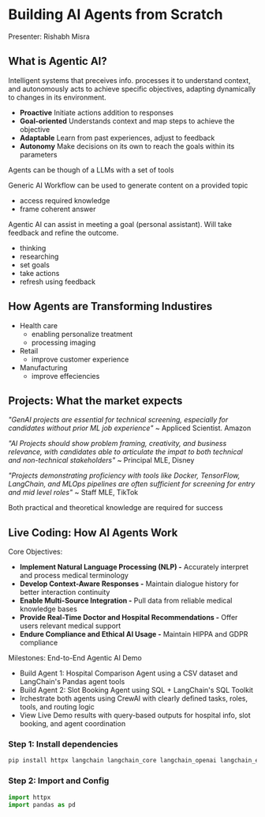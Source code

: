 # Building AI Agents from Scratch

Presenter: Rishabh Misra

## What is Agentic AI?
Intelligent systems that preceives info. processes it to understand context, and autonomously acts to achieve specific objectives, adapting dynamically to changes in its environment.

- **Proactive** Initiate actions addition to responses
- **Goal-oriented** Understands context and map steps to achieve the objective
- **Adaptable** Learn from past experiences, adjust to feedback
- **Autonomy** Make decisions on its own to reach the goals within its parameters

Agents can be though of a LLMs with a set of tools

Generic AI Workflow can be used to generate content on a provided topic
- access required knowledge
- frame coherent answer

Agentic AI can assist in meeting a goal (personal assistant). Will take feedback and refine the outcome.
- thinking
- researching
- set goals
- take actions
- refresh using feedback

## How Agents are Transforming Industires
- Health care
  - enabling personalize treatment
  - processing imaging
- Retail
  - improve customer experience
- Manufacturing
  - improve effeciencies

## Projects: What the market expects

_"GenAI projects are essential for technical screening, especially for candidates without prior ML job experience"_ ~ Appliced Scientist. Amazon

_"AI Projects should show problem framing, creativity, and business relevance, with candidates able to articulate the impat to both technical and non-technical stakeholders"_ ~ Principal MLE, Disney


_"Projects demonstrating proficiency with tools like Docker, TensorFlow, LangChain, and MLOps pipelines are often sufficient for screening for entry and mid level roles"_ ~ Staff MLE, TikTok

Both practical and theoretical knowledge are required for success


## Live Coding: How AI Agents Work
Core Objectives:
- **Implement Natural Language Processing (NLP) -** Accurately interpret and process medical terminology
- **Develop Context-Aware Responses -** Maintain dialogue history for better interaction continuity
- **Enable Multi-Source Integration -** Pull data from reliable medical knowledge bases
- **Provide Real-Time Doctor and Hospital Recommendations -** Offer users relevant medical support
- **Endure Compliance and Ethical AI Usage -** Maintain HIPPA and GDPR compliance

Milestones: End-to-End Agentic AI Demo
- Build Agent 1: Hospital Comparison Agent using a CSV dataset and LangChain's Pandas agent tools
- Build Agent 2: Slot Booking Agent using SQL + LangChain's SQL Toolkit
- Irchestrate both agents using CrewAI with clearly defined tasks, roles, tools, and routing logic
- View Live Demo results with query-based outputs for hospital info, slot booking, and agent coordination

### Step 1: Install dependencies
```bash
pip install httpx langchain langchain_core langchain_openai langchain_experimental crewai
```

### Step 2: Import and Config

```python
import httpx
import pandas as pd